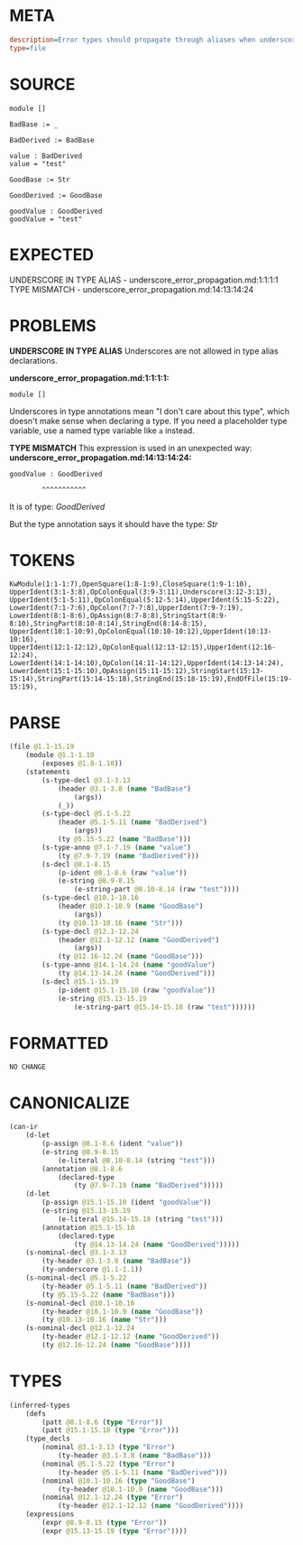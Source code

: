 # META
~~~ini
description=Error types should propagate through aliases when underscores are used
type=file
~~~
# SOURCE
~~~roc
module []

BadBase := _

BadDerived := BadBase

value : BadDerived
value = "test"

GoodBase := Str

GoodDerived := GoodBase

goodValue : GoodDerived
goodValue = "test"
~~~
# EXPECTED
UNDERSCORE IN TYPE ALIAS - underscore_error_propagation.md:1:1:1:1
TYPE MISMATCH - underscore_error_propagation.md:14:13:14:24
# PROBLEMS
**UNDERSCORE IN TYPE ALIAS**
Underscores are not allowed in type alias declarations.

**underscore_error_propagation.md:1:1:1:1:**
```roc
module []
```


Underscores in type annotations mean "I don't care about this type", which doesn't make sense when declaring a type. If you need a placeholder type variable, use a named type variable like `a` instead.

**TYPE MISMATCH**
This expression is used in an unexpected way:
**underscore_error_propagation.md:14:13:14:24:**
```roc
goodValue : GoodDerived
```
            ^^^^^^^^^^^

It is of type:
    _GoodDerived_

But the type annotation says it should have the type:
    _Str_

# TOKENS
~~~zig
KwModule(1:1-1:7),OpenSquare(1:8-1:9),CloseSquare(1:9-1:10),
UpperIdent(3:1-3:8),OpColonEqual(3:9-3:11),Underscore(3:12-3:13),
UpperIdent(5:1-5:11),OpColonEqual(5:12-5:14),UpperIdent(5:15-5:22),
LowerIdent(7:1-7:6),OpColon(7:7-7:8),UpperIdent(7:9-7:19),
LowerIdent(8:1-8:6),OpAssign(8:7-8:8),StringStart(8:9-8:10),StringPart(8:10-8:14),StringEnd(8:14-8:15),
UpperIdent(10:1-10:9),OpColonEqual(10:10-10:12),UpperIdent(10:13-10:16),
UpperIdent(12:1-12:12),OpColonEqual(12:13-12:15),UpperIdent(12:16-12:24),
LowerIdent(14:1-14:10),OpColon(14:11-14:12),UpperIdent(14:13-14:24),
LowerIdent(15:1-15:10),OpAssign(15:11-15:12),StringStart(15:13-15:14),StringPart(15:14-15:18),StringEnd(15:18-15:19),EndOfFile(15:19-15:19),
~~~
# PARSE
~~~clojure
(file @1.1-15.19
	(module @1.1-1.10
		(exposes @1.8-1.10))
	(statements
		(s-type-decl @3.1-3.13
			(header @3.1-3.8 (name "BadBase")
				(args))
			(_))
		(s-type-decl @5.1-5.22
			(header @5.1-5.11 (name "BadDerived")
				(args))
			(ty @5.15-5.22 (name "BadBase")))
		(s-type-anno @7.1-7.19 (name "value")
			(ty @7.9-7.19 (name "BadDerived")))
		(s-decl @8.1-8.15
			(p-ident @8.1-8.6 (raw "value"))
			(e-string @8.9-8.15
				(e-string-part @8.10-8.14 (raw "test"))))
		(s-type-decl @10.1-10.16
			(header @10.1-10.9 (name "GoodBase")
				(args))
			(ty @10.13-10.16 (name "Str")))
		(s-type-decl @12.1-12.24
			(header @12.1-12.12 (name "GoodDerived")
				(args))
			(ty @12.16-12.24 (name "GoodBase")))
		(s-type-anno @14.1-14.24 (name "goodValue")
			(ty @14.13-14.24 (name "GoodDerived")))
		(s-decl @15.1-15.19
			(p-ident @15.1-15.10 (raw "goodValue"))
			(e-string @15.13-15.19
				(e-string-part @15.14-15.18 (raw "test"))))))
~~~
# FORMATTED
~~~roc
NO CHANGE
~~~
# CANONICALIZE
~~~clojure
(can-ir
	(d-let
		(p-assign @8.1-8.6 (ident "value"))
		(e-string @8.9-8.15
			(e-literal @8.10-8.14 (string "test")))
		(annotation @8.1-8.6
			(declared-type
				(ty @7.9-7.19 (name "BadDerived")))))
	(d-let
		(p-assign @15.1-15.10 (ident "goodValue"))
		(e-string @15.13-15.19
			(e-literal @15.14-15.18 (string "test")))
		(annotation @15.1-15.10
			(declared-type
				(ty @14.13-14.24 (name "GoodDerived")))))
	(s-nominal-decl @3.1-3.13
		(ty-header @3.1-3.8 (name "BadBase"))
		(ty-underscore @1.1-1.1))
	(s-nominal-decl @5.1-5.22
		(ty-header @5.1-5.11 (name "BadDerived"))
		(ty @5.15-5.22 (name "BadBase")))
	(s-nominal-decl @10.1-10.16
		(ty-header @10.1-10.9 (name "GoodBase"))
		(ty @10.13-10.16 (name "Str")))
	(s-nominal-decl @12.1-12.24
		(ty-header @12.1-12.12 (name "GoodDerived"))
		(ty @12.16-12.24 (name "GoodBase"))))
~~~
# TYPES
~~~clojure
(inferred-types
	(defs
		(patt @8.1-8.6 (type "Error"))
		(patt @15.1-15.10 (type "Error")))
	(type_decls
		(nominal @3.1-3.13 (type "Error")
			(ty-header @3.1-3.8 (name "BadBase")))
		(nominal @5.1-5.22 (type "Error")
			(ty-header @5.1-5.11 (name "BadDerived")))
		(nominal @10.1-10.16 (type "GoodBase")
			(ty-header @10.1-10.9 (name "GoodBase")))
		(nominal @12.1-12.24 (type "Error")
			(ty-header @12.1-12.12 (name "GoodDerived"))))
	(expressions
		(expr @8.9-8.15 (type "Error"))
		(expr @15.13-15.19 (type "Error"))))
~~~
